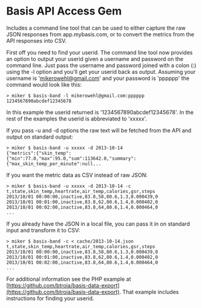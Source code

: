 # Basis API Access Gem

Includes a command line tool that can be used to either capture the raw JSON
responses from app.mybasis.com, or to convert the metrics from the API
responses into CSV.

First off you need to find your userid. The command line tool now provides an
option to output your userid given a username and password on the command line.
Just pass the username and password joined with a colon (:) using the -l
option and you'll get your userid back as output. Assuming your username is
'mikerowehl@gmail.com' and your password is 'pppppp' the command would look
like this:

```
> miker $ basis-band -l mikerowehl@gmail.com:pppppp
1234567890abcdef12345678
```

In this example the userid returned is '1234567890abcdef12345678'. In the rest
of the examples the userid is abbreviated to 'xxxxx'.

If you pass -u and -d options the raw text will be fetched from the API and
output on standard output:

```
> miker $ basis-band -u xxxxx -d 2013-10-14
{"metrics":{"skin_temp":{"min":77.0,"max":95.0,"sum":113642.0,"summary":{"max_skin_temp_per_minute":null...
```

If you want the metric data as CSV instead of raw JSON:

```
> miker $ basis-band -u xxxxx -d 2013-10-14 -c
t,state,skin_temp,heartrate,air_temp,calories,gsr,steps
2013/10/01 00:00:00,inactive,83.8,58,80.6,1.3,0.000439,0
2013/10/01 00:01:00,inactive,83.8,62,80.6,1.4,0.000402,0
2013/10/01 00:02:00,inactive,83.8,64,80.6,1.4,0.000464,0
...
```

If you already have the JSON in a local file, you can pass it in on standard
input and transform it to CSV:

```
> miker $ basis-band -c < cache/2013-10-14.json
t,state,skin_temp,heartrate,air_temp,calories,gsr,steps
2013/10/01 00:00:00,inactive,83.8,58,80.6,1.3,0.000439,0
2013/10/01 00:01:00,inactive,83.8,62,80.6,1.4,0.000402,0
2013/10/01 00:02:00,inactive,83.8,64,80.6,1.4,0.000464,0
...
```

For additional information see the PHP example at
[https://github.com/btroia/basis-data-export](https://github.com/btroia/basis-data-export).
That example includes instructions for finding your userid.


